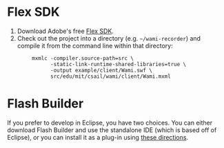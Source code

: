 # Flex SDK #

<ol>
<li>Download Adobe's free <a href='http://www.adobe.com/products/flex.html'>Flex SDK</a>.</li>
<li>Check out the project into a directory (e.g. <code>~/wami-recorder</code>) and compile it from the command line within that directory:</li>
</ol>

```
        mxmlc -compiler.source-path=src \
              -static-link-runtime-shared-libraries=true \
              -output example/client/Wami.swf \
              src/edu/mit/csail/wami/client/Wami.mxml
```

# Flash Builder #

If you prefer to develop in Eclipse, you have two choices.  You can either download Flash Builder and use the standalone IDE (which is based off of Eclipse), or you can install it as a plug-in using [these directions](http://kb2.adobe.com/cps/905/cpsid_90599.html#main_Install%20your%20software).